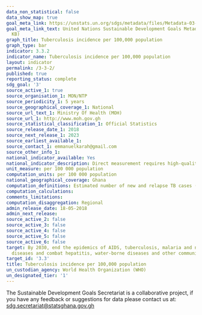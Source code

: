 ```yaml
---
data_non_statistical: false
data_show_map: true
goal_meta_link: https://unstats.un.org/sdgs/metadata/files/Metadata-03-03-02.pdf
goal_meta_link_text: United Nations Sustainable Development Goals Metadata (PDF 61
  KB)
graph_title: Tuberculosis incidence per 100,000 population
graph_type: bar
indicator: 3.3.2
indicator_name: Tuberculosis incidence per 100,000 population
layout: indicator
permalink: /3-3-2/
published: true
reporting_status: complete
sdg_goal: '3'
source_active_1: true
source_organisation_1: MON/NTP
source_periodicity_1: 5 years 
source_geographical_coverage_1: National
source_url_text_1: Ministry Of Health (MOH)
source_url_1: http://www.moh.gov.gh
source_statistical_classification_1: Official Statistics
source_release_date_1: 2018
source_next_release_1: 2023
source_earliest_available_1:
source_contact_1: emmanuelkarah@gmail.com
source_other_info_1:
national_indicator_available: Yes
national_indicator_description: Direct measurement requires high-quality surveillance systems in which underreporting is negligible, and strong health systems so that under-diagnosis is also negligible; otherwise indirect estimates are based on notification data and estimates of levels of underreporting and under-diagnosis.
unit_measure: per 100 000 population
computation_units: per 100 000 population
national_geographical_coverage: Ghana
computation_definitions: Estimated number of new and relapse TB cases (all forms of TB, including cases in people living with HIV) arising in a given year, expressed as a rate per 100 000 population.
computation_calculations: 
comments_limitations: 
computation_disaggregation: Regional
admin_release_date: 18-05-2018
admin_next_release:
source_active_2: false
source_active_3: false
source_active_4: false
source_active_5: false
source_active_6: false
target: By 2030, end the epidemics of AIDS, tuberculosis, malaria and neglected tropical
  diseases and combat hepatitis, water-borne diseases and other communicable diseases
target_id: '3.3'
title: Tuberculosis incidence per 100,000 population
un_custodian_agency: World Health Organization (WHO)
un_designated_tier: '1'
---
```

The Sustainable Development Goals Secretariat is a collaborative project, if you have any feedback or suggestions for data please contact us at: sdg.secretariat@statsghana.gov.gh
